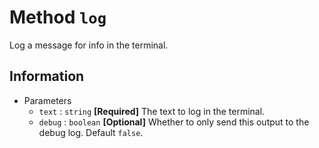 # Method `log`

Log a message for info in the terminal.

## Information

-   Parameters
    -   `text` : `string` **[Required]** The text to log in the terminal.
    -   `debug` : `boolean` **[Optional]** Whether to only send this output to the debug log. Default `false`.
